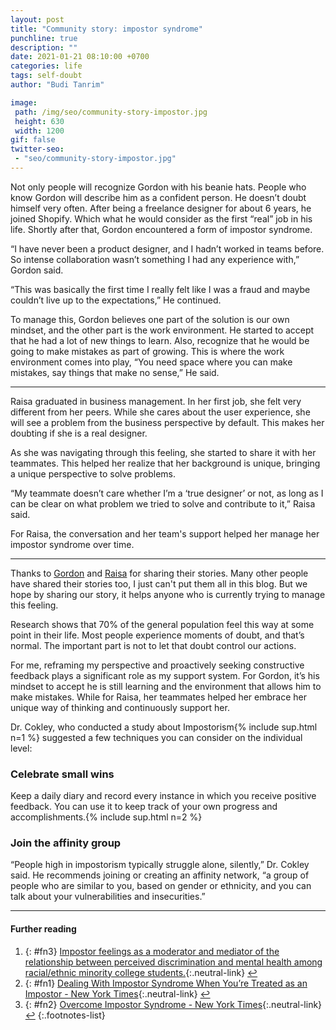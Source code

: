 ```yaml
---
layout: post
title: "Community story: impostor syndrome"
punchline: true
description: ""
date: 2021-01-21 08:10:00 +0700
categories: life
tags: self-doubt
author: "Budi Tanrim"

image:
 path: /img/seo/community-story-impostor.jpg
 height: 630
 width: 1200
gif: false
twitter-seo: 
 - "seo/community-story-impostor.jpg"
---
```


Not only people will recognize Gordon with his beanie hats. People who know Gordon will describe him as a confident person. He doesn’t doubt himself very often. After being a freelance designer for about 6 years, he joined Shopify. Which what he would consider as the first “real” job in his life. Shortly after that, Gordon encountered a form of impostor syndrome.

“I have never been a product designer, and I hadn’t worked in teams before. So intense collaboration wasn’t something I had any experience with,” Gordon said.

“This was basically the first time I really felt like I was a fraud and maybe couldn’t live up to the expectations,” He continued.

To manage this, Gordon believes one part of the solution is our own mindset, and the other part is the work environment. He started to accept that he had a lot of new things to learn. Also, recognize that he would be going to make mistakes as part of growing. This is where the work environment comes into play, “You need space where you can make mistakes, say things that make no sense,” He said.

---

Raisa graduated in business management. In her first job, she felt very different from her peers. While she cares about the user experience, she will see a problem from the business perspective by default. This makes her doubting if she is a real designer.

As she was navigating through this feeling, she started to share it with her teammates. This helped her realize that her background is unique, bringing a unique perspective to solve problems.

“My teammate doesn’t care whether I’m a ‘true designer’ or not, as long as I can be clear on what problem we tried to solve and contribute to it,” Raisa said.

For Raisa, the conversation and her team's support helped her manage her impostor syndrome over time.

---

Thanks to [Gordon](https://twitter.com/gordonhatusupy) and [Raisa](https://twitter.com/ornellofficial) for sharing their stories. Many other people have shared their stories too, I just can't put them all in this blog. But we hope by sharing our story, it helps anyone who is currently trying to manage this feeling.

Research shows that 70% of the general population feel this way at some point in their life. Most people experience moments of doubt, and that’s normal. The important part is not to let that doubt control our actions. 

For me, reframing my perspective and proactively seeking constructive feedback plays a significant role as my support system. For Gordon, it’s his mindset to accept he is still learning and the environment that allows him to make mistakes. While for Raisa, her teammates helped her embrace her unique way of thinking and continuously support her.

Dr. Cokley, who conducted a study about Impostorism{% include sup.html n=1 %} suggested a few techniques you can consider on the individual level:

### Celebrate small wins
Keep a daily diary and record every instance in which you receive positive feedback. You can use it to keep track of your own progress and accomplishments.{% include sup.html n=2 %}

### Join the affinity group
“People high in impostorism typically struggle alone, silently,” Dr. Cokley said. He recommends joining or creating an affinity network, “a group of people who are similar to you, based on gender or ethnicity, and you can talk about your vulnerabilities and insecurities.”


---

#### Further reading
1. {: #fn3} [Impostor feelings as a moderator and mediator of the relationship between perceived discrimination and mental health among racial/ethnic minority college students.][fn-3-link]{:.neutral-link} [↩](#a3)
2. {: #fn1} [Dealing With Impostor Syndrome When You’re Treated as an Impostor - New York Times][fn-1-link]{:.neutral-link} [↩](#a1)
3. {: #fn2} [Overcome Impostor Syndrome - New York Times][fn-2-link]{:.neutral-link} [↩](#a2)
{:.footnotes-list}


[fn-1-link]: https://www.nytimes.com/2018/06/12/smarter-living/dealing-with-impostor-syndrome-when-youre-treated-as-an-impostor.html
[fn-2-link]: https://www.nytimes.com/guides/working-womans-handbook/overcome-impostor-syndrome
[fn-3-link]: https://onlinelibrary.wiley.com/doi/abs/10.1002/j.2161-1912.2013.00029.x